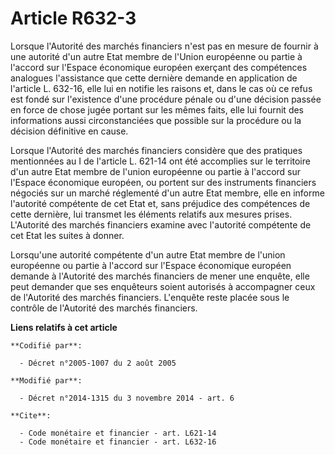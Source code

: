 # Article R632-3

Lorsque l'Autorité des marchés financiers n'est pas en mesure de fournir à une autorité d'un autre Etat membre de l'Union
européenne ou partie à l'accord sur l'Espace économique européen exerçant des compétences analogues l'assistance que cette
dernière demande en application de l'article L. 632-16, elle lui en notifie les raisons et, dans le cas où ce refus est fondé
sur l'existence d'une procédure pénale ou d'une décision passée en force de chose jugée portant sur les mêmes faits, elle lui
fournit des informations aussi circonstanciées que possible sur la procédure ou la décision définitive en cause. 

Lorsque l'Autorité des marchés financiers considère que des pratiques mentionnées au I de l'article L. 621-14 ont été
accomplies sur le territoire d'un autre Etat membre de l'union européenne ou partie à l'accord sur l'Espace économique
européen, ou portent sur des instruments financiers négociés sur un marché réglementé d'un autre Etat membre, elle en informe
l'autorité compétente de cet Etat et, sans préjudice des compétences de cette dernière, lui transmet les éléments relatifs
aux mesures prises. L'Autorité des marchés financiers examine avec l'autorité compétente de cet Etat les suites à donner. 

Lorsqu'une autorité compétente d'un autre Etat membre de l'union européenne ou partie à l'accord sur l'Espace économique
européen demande à l'Autorité des marchés financiers de mener une enquête, elle peut demander que ses enquêteurs soient
autorisés à accompagner ceux de l'Autorité des marchés financiers. L'enquête reste placée sous le contrôle de l'Autorité des
marchés financiers.

**Liens relatifs à cet article**

	**Codifié par**:

	  - Décret n°2005-1007 du 2 août 2005

	**Modifié par**:

	  - Décret n°2014-1315 du 3 novembre 2014 - art. 6

	**Cite**:

	  - Code monétaire et financier - art. L621-14
	  - Code monétaire et financier - art. L632-16
